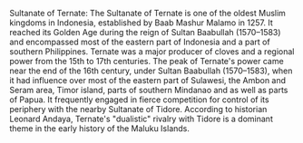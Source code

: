 Sultanate of Ternate: The Sultanate of Ternate is one of the oldest Muslim kingdoms in Indonesia, established by Baab Mashur Malamo in 1257. It reached its Golden Age during the reign of Sultan Baabullah (1570–1583) and encompassed most of the eastern part of Indonesia and a part of southern Philippines. Ternate was a major producer of cloves and a regional power from the 15th to 17th centuries. The peak of Ternate's power came near the end of the 16th century, under Sultan Baabullah (1570–1583), when it had influence over most of the eastern part of Sulawesi, the Ambon and Seram area, Timor island, parts of southern Mindanao and as well as parts of Papua. It frequently engaged in fierce competition for control of its periphery with the nearby Sultanate of Tidore. According to historian Leonard Andaya, Ternate's "dualistic" rivalry with Tidore is a dominant theme in the early history of the Maluku Islands.
